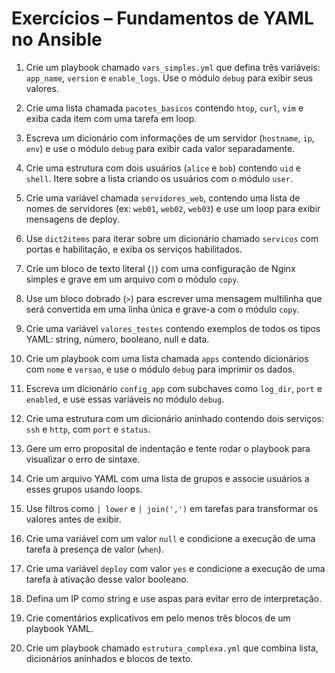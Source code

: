 
# Exercícios – Fundamentos de YAML no Ansible

1. Crie um playbook chamado `vars_simples.yml` que defina três variáveis: `app_name`, `version` e `enable_logs`. Use o módulo `debug` para exibir seus valores.

2. Crie uma lista chamada `pacotes_basicos` contendo `htop`, `curl`, `vim` e exiba cada item com uma tarefa em loop.

3. Escreva um dicionário com informações de um servidor (`hostname`, `ip`, `env`) e use o módulo `debug` para exibir cada valor separadamente.

4. Crie uma estrutura com dois usuários (`alice` e `bob`) contendo `uid` e `shell`. Itere sobre a lista criando os usuários com o módulo `user`.

5. Crie uma variável chamada `servidores_web`, contendo uma lista de nomes de servidores (ex: `web01`, `web02`, `web03`) e use um loop para exibir mensagens de deploy.

6. Use `dict2items` para iterar sobre um dicionário chamado `servicos` com portas e habilitação, e exiba os serviços habilitados.

7. Crie um bloco de texto literal (`|`) com uma configuração de Nginx simples e grave em um arquivo com o módulo `copy`.

8. Use um bloco dobrado (`>`) para escrever uma mensagem multilinha que será convertida em uma linha única e grave-a com o módulo `copy`.

9. Crie uma variável `valores_testes` contendo exemplos de todos os tipos YAML: string, número, booleano, null e data.

10. Crie um playbook com uma lista chamada `apps` contendo dicionários com `nome` e `versao`, e use o módulo `debug` para imprimir os dados.

11. Escreva um dicionário `config_app` com subchaves como `log_dir`, `port` e `enabled`, e use essas variáveis no módulo `debug`.

12. Crie uma estrutura com um dicionário aninhado contendo dois serviços: `ssh` e `http`, com `port` e `status`.

13. Gere um erro proposital de indentação e tente rodar o playbook para visualizar o erro de sintaxe.

14. Crie um arquivo YAML com uma lista de grupos e associe usuários a esses grupos usando loops.

15. Use filtros como `| lower` e `| join(',')` em tarefas para transformar os valores antes de exibir.

16. Crie uma variável com um valor `null` e condicione a execução de uma tarefa à presença de valor (`when`).

17. Crie uma variável `deploy` com valor `yes` e condicione a execução de uma tarefa à ativação desse valor booleano.

18. Defina um IP como string e use aspas para evitar erro de interpretação.

19. Crie comentários explicativos em pelo menos três blocos de um playbook YAML.

20. Crie um playbook chamado `estrutura_complexa.yml` que combina lista, dicionários aninhados e blocos de texto.